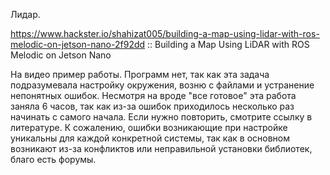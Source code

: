 Лидар. 

https://www.hackster.io/shahizat005/building-a-map-using-lidar-with-ros-melodic-on-jetson-nano-2f92dd :: Building a Map Using LiDAR with ROS Melodic on Jetson Nano

На видео пример работы. Программ нет, так как эта задача подразумевала настройку окружения, возню с файлами и устранение непонятных ошибок. Несмотря на вроде "все готовое" эта работа заняла 6 часов, так как из-за ошибок приходилось несколько раз начинать с самого начала. Если нужно повторить, смотрите ссылку в литературе. К сожалению, ошибки возникающие при настройке уникальны для каждой конкретной системы, так как в основном возникают из-за конфликтов или неправильной установки библиотек, благо есть форумы.
